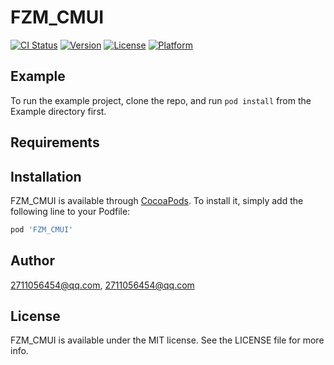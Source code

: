 # FZM_CMUI

[![CI Status](https://img.shields.io/travis/2711056454@qq.com/FZM_CMUI.svg?style=flat)](https://travis-ci.org/2711056454@qq.com/FZM_CMUI)
[![Version](https://img.shields.io/cocoapods/v/FZM_CMUI.svg?style=flat)](https://cocoapods.org/pods/FZM_CMUI)
[![License](https://img.shields.io/cocoapods/l/FZM_CMUI.svg?style=flat)](https://cocoapods.org/pods/FZM_CMUI)
[![Platform](https://img.shields.io/cocoapods/p/FZM_CMUI.svg?style=flat)](https://cocoapods.org/pods/FZM_CMUI)

## Example

To run the example project, clone the repo, and run `pod install` from the Example directory first.

## Requirements

## Installation

FZM_CMUI is available through [CocoaPods](https://cocoapods.org). To install
it, simply add the following line to your Podfile:

```ruby
pod 'FZM_CMUI'
```

## Author

2711056454@qq.com, 2711056454@qq.com

## License

FZM_CMUI is available under the MIT license. See the LICENSE file for more info.
